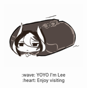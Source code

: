 <div align="middle">
  <img src="Ozen.gif" width="250" >
</div>
  
  
  <p align="middle">
    :wave: YOYO I'm Lee <br>
    :heart: Enjoy visiting
  </p>
  
    
<!--
**CharliezXx/CharliezXx** is a ✨ _special_ ✨ repository because its `README.md` (this file) appears on your GitHub profile.

Here are some ideas to get you started:

- 🔭 I’m currently working on ...
- 🌱 I’m currently learning ...
- 👯 I’m looking to collaborate on ...
- 🤔 I’m looking for help with ...
- 💬 Ask me about ...
- 📫 How to reach me: ...
- 😄 Pronouns: ...
- ⚡ Fun fact: ...
-->
